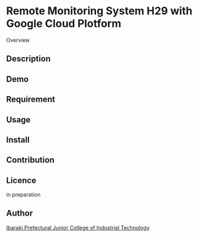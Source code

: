 Remote Monitoring System H29 with Google Cloud Plotform
====

Overview


## Description
<!-- 説明 簡潔に -->

## Demo
<!-- 動作デモ アニメーションGIFがよく使われる -->
<!-- [Demo Site](https://tmpsys-sangitan.appspot.com/)-->

## Requirement
<!-- 要件 -->

## Usage
<!-- 使用方法 これ要る？ -->

## Install
<!-- インストール方法 この場合はGAEにソースをクローンして稼働するまで -->

## Contribution
<!-- 貢献 参考文献とかだろうか -->

## Licence
<!-- ライセンス MIT(名前さえ書けばあと好きにしてよい)でいい気もするが -->
in preparation
<!-- [MIT](https://github.com/tcnksm/tool/blob/master/LICENCE) -->

## Author
<!-- 著者 卒業研究なので学校名義で -->
[Ibaraki Prefectural Junior College of Industrial Technology](http://www.ibaraki-it.ac.jp/)
